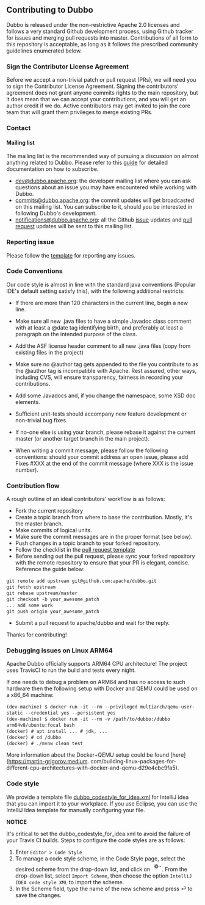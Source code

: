 
## Contributing to Dubbo
Dubbo is released under the non-restrictive Apache 2.0 licenses and follows a very standard Github development process, using Github tracker for issues and merging pull requests into master. Contributions of all form to this repository is acceptable, as long as it follows the prescribed community guidelines enumerated below.

### Sign the Contributor License Agreement
Before we accept a non-trivial patch or pull request (PRs), we will need you to sign the Contributor License Agreement. Signing the contributors' agreement does not grant anyone commits rights to the main repository, but it does mean that we can accept your contributions, and you will get an author credit if we do. Active contributors may get invited to join the core team that will grant them privileges to merge existing PRs. 

### Contact

#### Mailing list

The mailing list is the recommended way of pursuing a discussion on almost anything related to Dubbo. Please refer to this [guide](https://github.com/apache/dubbo/wiki/Mailing-list-subscription-guide) for detailed documentation on how to subscribe.

- [dev@dubbo.apache.org](mailto:dev-subscribe@dubbo.apache.org): the developer mailing list where you can ask questions about an issue you may have encountered while working with Dubbo. 
- [commits@dubbo.apache.org](mailto:commits-subscribe@dubbo.apache.org): the commit updates will get broadcasted on this mailing list. You can subscribe to it, should you be interested in following Dubbo's development.
- [notifications@dubbo.apache.org](mailto:notifications-subscribe@dubbo.apache.org): all the Github [issue](https://github.com/apache/dubbo/issues) updates and [pull request](https://github.com/apache/dubbo/pulls) updates will be sent to this mailing list.

### Reporting issue

Please follow the [template](https://github.com/apache/dubbo/issues/new?template=dubbo-issue-report-template.md) for reporting any issues.

### Code Conventions
Our code style is almost in line with the standard java conventions (Popular IDE's default setting satisfy this), with the following additional restricts:  
* If there are more than 120 characters in the current line, begin a new line.

* Make sure all new .java files to have a simple Javadoc class comment with at least a @date tag identifying birth, and preferably at least a paragraph on the intended purpose of the class.

* Add the ASF license header comment to all new .java files (copy from existing files in the project)

* Make sure no @author tag gets appended to the file you contribute to as the @author tag is incompatible with Apache. Rest assured, other ways, including CVS, will ensure transparency, fairness in recording your contributions. 

* Add some Javadocs and, if you change the namespace, some XSD doc elements.

* Sufficient unit-tests should accompany new feature development or non-trivial bug fixes. 

* If no-one else is using your branch, please rebase it against the current master (or another target branch in the main project).

* When writing a commit message, please follow the following conventions: should your commit address an open issue, please add Fixes #XXX at the end of the commit message (where XXX is the issue number).

### Contribution flow

A rough outline of an ideal contributors' workflow is as follows:

* Fork the current repository
* Create a topic branch from where to base the contribution. Mostly, it's the master branch.
* Make commits of logical units.
* Make sure the commit messages are in the proper format (see below).
* Push changes in a topic branch to your forked repository.
* Follow the checklist in the [pull request template](https://github.com/apache/dubbo/blob/master/PULL_REQUEST_TEMPLATE.md)
* Before sending out the pull request, please sync your forked repository with the remote repository to ensure that your PR is elegant, concise. Reference the guide below:
```
git remote add upstream git@github.com:apache/dubbo.git
git fetch upstream
git rebase upstream/master
git checkout -b your_awesome_patch
... add some work
git push origin your_awesome_patch
```
* Submit a pull request to apache/dubbo and wait for the reply.

Thanks for contributing!

### Debugging issues on Linux ARM64

Apache Dubbo officially supports ARM64 CPU architecture!
The project uses TravisCI to run the build and tests every night.

If one needs to debug a problem on ARM64 and has no access to such hardware then the following setup with Docker and QEMU could be used on a 
x86_64 machine:

    (dev-machine) $ docker run -it --rm --privileged multiarch/qemu-user-static --credential yes --persistent yes
    (dev-machine) $ docker run -it --rm -v /path/to/dubbo:/dubbo arm64v8/ubuntu:focal bash
    (docker) # apt install ... # jdk, ...
    (docker) # cd /dubbo
    (docker) # ./mvnw clean test

More information about the Docker+QEMU setup could be found [here](https://martin-grigorov.medium.
com/building-linux-packages-for-different-cpu-architectures-with-docker-and-qemu-d29e4ebc9fa5). 

### Code style

We provide a template file [dubbo_codestyle_for_idea.xml](https://github.com/apache/dubbo/tree/master/codestyle/dubbo_codestyle_for_idea.xml) for IntelliJ idea that you can import it to your workplace. 
If you use Eclipse, you can use the IntelliJ Idea template for manually configuring your file.

**NOTICE**

It's critical to set the dubbo_codestyle_for_idea.xml to avoid the failure of your Travis CI builds. Steps to configure the code styles are as follows:

1. Enter `Editor > Code Style`
2. To manage a code style scheme, in the Code Style page, select the desired scheme from the drop-down list, and click on ![manage profiles](codestyle/manage_profiles.png).
From the drop-down list, select `Import Scheme`, then choose the option `IntelliJ IDEA code style XML` to import the scheme. 
3. In the Scheme field, type the name of the new scheme and press ⏎ to save the changes.

